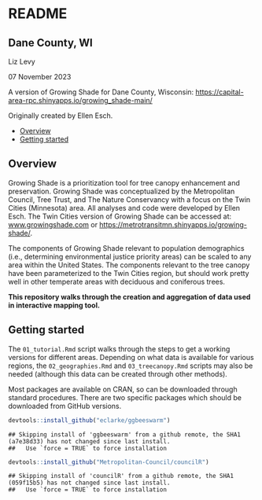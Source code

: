 README
================
## Dane County, WI

Liz Levy

07 November 2023

A version of Growing Shade for Dane County, Wisconsin: https://capital-area-rpc.shinyapps.io/growing_shade-main/

Originally created by Ellen Esch.

-   <a href="#overview" id="toc-overview">Overview</a>
-   <a href="#getting-started" id="toc-getting-started">Getting started</a>

## Overview

Growing Shade is a prioritization tool for tree canopy enhancement and
preservation. Growing Shade was conceptualized by the Metropolitan
Council, Tree Trust, and The Nature Conservancy with a focus on the Twin
Cities (Minnesota) area. All analyses and code were developed by Ellen
Esch. The Twin Cities version of Growing Shade can be accessed at:
www.growingshade.com or
<https://metrotransitmn.shinyapps.io/growing-shade/>.

The components of Growing Shade relevant to population demographics
(i.e., determining environmental justice priority areas) can be scaled
to any area within the United States. The components relevant to the
tree canopy have been parameterized to the Twin Cities region, but
should work pretty well in other temperate areas with deciduous and
coniferous trees.

**This repository walks through the creation and aggregation of data
used in interactive mapping tool.**

## Getting started

The `01_tutorial.Rmd` script walks through the steps to get a working
versions for different areas. Depending on what data is available for
various regions, the `02_geographies.Rmd` and `03_treecanopy.Rmd`
scripts may also be needed (although this data can be created through
other methods).

Most packages are available on CRAN, so can be downloaded through
standard procedures. There are two specific packages which should be
downloaded from GitHub versions.

``` r
devtools::install_github("eclarke/ggbeeswarm")
```

    ## Skipping install of 'ggbeeswarm' from a github remote, the SHA1 (a7e38d33) has not changed since last install.
    ##   Use `force = TRUE` to force installation

``` r
devtools::install_github("Metropolitan-Council/councilR")
```

    ## Skipping install of 'councilR' from a github remote, the SHA1 (059f15b5) has not changed since last install.
    ##   Use `force = TRUE` to force installation
